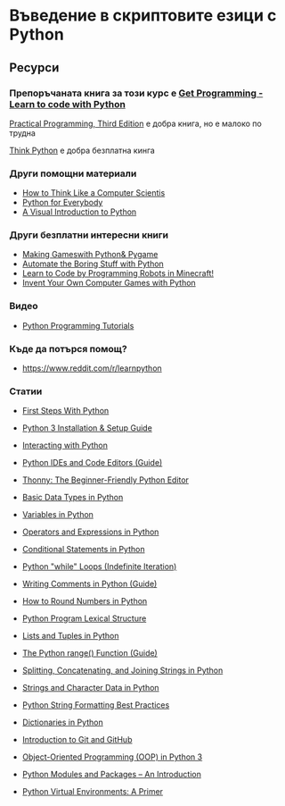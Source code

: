 # Въведение в скриптовите езици с Python

## Ресурси

### Препоръчаната книга за този курс е [Get Programming - Learn to code with Python](https://www.manning.com/books/get-programming)

[Practical Programming, Third Edition](https://pragprog.com/book/gwpy3/practical-programming-third-edition) e добра книга, но е малоко по трудна

[Think Python](http://greenteapress.com/thinkpython2/html/index.html) е добра безплатна кинга

### Други помощни материали

 - [How to Think Like a Computer Scientis](http://interactivepython.org/runestone/static/thinkcspy/index.html)
 - [Python for Everybody](https://books.trinket.io/pfe/index.html)
 - [A Visual Introduction to Python](https://hourofpython.trinket.io/a-visual-introduction-to-python)

### Други безплатни интересни книги
 - [Making Gameswith Python& Pygame](http://inventwithpython.com/pygame/)
 - [Automate the Boring Stuff with Python](https://automatetheboringstuff.com/)
 - [Learn to Code by Programming Robots in Minecraft!
](https://turtleappstore.com/book/)
 - [Invent Your Own Computer Games with Python](http://inventwithpython.com/invent4thed/)


### Видео

- [Python Programming Tutorials](https://www.youtube.com/playlist?list=PLi01XoE8jYohWFPpC17Z-wWhPOSuh8Er-)

### Къде да потърся помощ?

 - https://www.reddit.com/r/learnpython


 ### Статии
 - [First Steps With Python](https://realpython.com/python-first-steps/)
 - [Python 3 Installation & Setup Guide](https://realpython.com/installing-python/#step-1-download-the-python-3-installer)
 - [Interacting with Python](https://realpython.com/interacting-with-python/)
 - [Python IDEs and Code Editors (Guide)](https://realpython.com/python-ides-code-editors-guide/)
 - [Thonny: The Beginner-Friendly Python Editor](https://realpython.com/python-thonny/)

 - [Basic Data Types in Python](https://realpython.com/python-data-types/)
 - [Variables in Python](https://realpython.com/python-variables/)
 - [Operators and Expressions in Python](https://realpython.com/python-operators-expressions/)
 - [Conditional Statements in Python](https://realpython.com/python-conditional-statements)
 - [Python "while" Loops (Indefinite Iteration)](https://realpython.com/python-while-loop/)
 - [Writing Comments in Python (Guide)](https://realpython.com/python-comments-guide/)
 - [How to Round Numbers in Python](https://realpython.com/python-rounding/)
 - [Python Program Lexical Structure](https://realpython.com/python-program-structure/)

 - [Lists and Tuples in Python](https://realpython.com/python-lists-tuples/)
 - [The Python range() Function (Guide)](https://realpython.com/python-range/)
 - [Splitting, Concatenating, and Joining Strings in Python](https://realpython.com/python-string-split-concatenate-join/)
 - [Strings and Character Data in Python](https://realpython.com/python-strings/)
 - [Python String Formatting Best Practices](https://realpython.com/python-string-formatting/)
 - [Dictionaries in Python](https://realpython.com/python-dicts/)

 - [Introduction to Git and GitHub](https://realpython.com/python-git-github-intro/)

 - [Object-Oriented Programming (OOP) in Python 3](https://realpython.com/python3-object-oriented-programming/)
 - [Python Modules and Packages – An Introduction](https://realpython.com/python-modules-packages/)
 - [Python Virtual Environments: A Primer](https://realpython.com/python-virtual-environments-a-primer/)